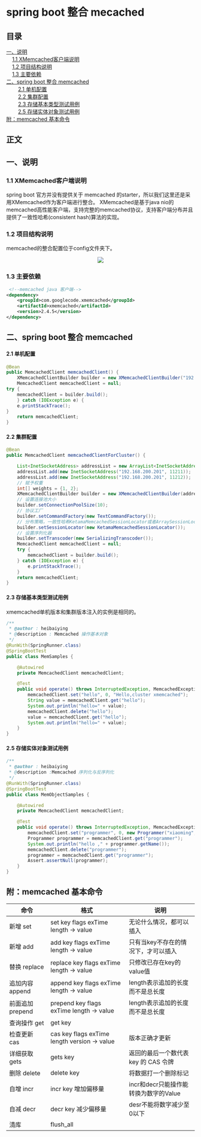 # spring boot 整合 mecached
## 目录<br/>
<a href="#一说明">一、说明</a><br/>
&nbsp;&nbsp;&nbsp;&nbsp;<a href="#11--XMemcached客户端说明">1.1  XMemcached客户端说明</a><br/>
&nbsp;&nbsp;&nbsp;&nbsp;<a href="#12-项目结构说明">1.2 项目结构说明</a><br/>
&nbsp;&nbsp;&nbsp;&nbsp;<a href="#13-主要依赖">1.3 主要依赖</a><br/>
<a href="#二spring-boot-整合-memcached">二、spring boot 整合 memcached</a><br/>
&nbsp;&nbsp;&nbsp;&nbsp;&nbsp;&nbsp;&nbsp;&nbsp;<a href="#21-单机配置">2.1 单机配置</a><br/>
&nbsp;&nbsp;&nbsp;&nbsp;&nbsp;&nbsp;&nbsp;&nbsp;<a href="#22-集群配置">2.2 集群配置</a><br/>
&nbsp;&nbsp;&nbsp;&nbsp;&nbsp;&nbsp;&nbsp;&nbsp;<a href="#23-存储基本类型测试用例">2.3 存储基本类型测试用例</a><br/>
&nbsp;&nbsp;&nbsp;&nbsp;&nbsp;&nbsp;&nbsp;&nbsp;<a href="#25-存储实体对象测试用例">2.5 存储实体对象测试用例</a><br/>
<a href="#附memcached-基本命令">附：memcached 基本命令</a><br/>
## 正文<br/>


## 一、说明

### 1.1  XMemcached客户端说明

spring boot 官方并没有提供关于 memcached 的starter，所以我们这里还是采用XMemcached作为客户端进行整合。 XMemcached是基于java nio的memcached高性能客户端，支持完整的memcached协议，支持客户端分布并且提供了一致性哈希(consistent hash)算法的实现。

### 1.2 项目结构说明

memcached的整合配置位于config文件夹下。

<div align="center"> <img src="https://github.com/heibaiying/spring-samples-for-all/blob/master/pictures/spring-boot-memcached.png"/> </div>

### 1.3 主要依赖

```xml
 <!--memcached java 客户端-->
<dependency>
    <groupId>com.googlecode.xmemcached</groupId>
    <artifactId>xmemcached</artifactId>
    <version>2.4.5</version>
</dependency>
```



## 二、spring boot 整合 memcached

#### 2.1 单机配置

```java
@Bean
public MemcachedClient memcachedClient() {
    XMemcachedClientBuilder builder = new XMemcachedClientBuilder("192.168.200.201:11211");
    MemcachedClient memcachedClient = null;
try {
	memcachedClient = builder.build();
	} catch (IOException e) {
	e.printStackTrace();
}
	return memcachedClient;
}
```

#### 2.2 集群配置

```java
@Bean
public MemcachedClient memcachedClientForCluster() {

    List<InetSocketAddress> addressList = new ArrayList<InetSocketAddress>();
    addressList.add(new InetSocketAddress("192.168.200.201", 11211));
    addressList.add(new InetSocketAddress("192.168.200.201", 11212));
    // 赋予权重
    int[] weights = {1, 2};
    XMemcachedClientBuilder builder = new XMemcachedClientBuilder(addressList, weights);
    // 设置连接池大小
    builder.setConnectionPoolSize(10);
    // 协议工厂
    builder.setCommandFactory(new TextCommandFactory());
    // 分布策略，一致性哈希KetamaMemcachedSessionLocator或者ArraySessionLocator(默认)
    builder.setSessionLocator(new KetamaMemcachedSessionLocator());
    // 设置序列化器
    builder.setTranscoder(new SerializingTranscoder());
    MemcachedClient memcachedClient = null;
    try {
        memcachedClient = builder.build();
    } catch (IOException e) {
        e.printStackTrace();
    }
    return memcachedClient;
}
```

#### 2.3 存储基本类型测试用例

xmemcached单机版本和集群版本注入的实例是相同的。

```java
/**
 * @author : heibaiying
 * @description : Memcached 操作基本对象
 */
@RunWith(SpringRunner.class)
@SpringBootTest
public class MemSamples {

    @Autowired
    private MemcachedClient memcachedClient;

    @Test
    public void operate() throws InterruptedException, MemcachedException, TimeoutException {
        memcachedClient.set("hello", 0, "Hello,cluster xmemcached");
        String value = memcachedClient.get("hello");
        System.out.println("hello=" + value);
        memcachedClient.delete("hello");
        value = memcachedClient.get("hello");
        System.out.println("hello=" + value);
    }
}
```

#### 2.5 存储实体对象测试用例

```java
/**
 * @author : heibaiying
 * @description :Memcached 序列化与反序列化
 */
@RunWith(SpringRunner.class)
@SpringBootTest
public class MemObjectSamples {

    @Autowired
    private MemcachedClient memcachedClient;

    @Test
    public void operate() throws InterruptedException, MemcachedException, TimeoutException {
        memcachedClient.set("programmer", 0, new Programmer("xiaoming", 12, 5000.21f, new Date()));
        Programmer programmer = memcachedClient.get("programmer");
        System.out.println("hello ," + programmer.getName());
        memcachedClient.delete("programmer");
        programmer = memcachedClient.get("programmer");
        Assert.assertNull(programmer);
    }
}

```



## 附：memcached 基本命令

| 命令            | 格式                                               | 说明                                  |
| --------------- | -------------------------------------------------- | ------------------------------------- |
| 新增 set        | set  key  flags   exTime  length -> value          | 无论什么情况，都可以插入              |
| 新增 add        | add key  flags   exTime  length -> value           | 只有当key不存在的情况下，才可以插入   |
| 替换 replace    | replace  key  flags   exTime  length -> value      | 只修改已存在key的value值              |
| 追加内容append  | append  key  flags   exTime  length -> value       | length表示追加的长度而不是总长度      |
| 前面追加prepend | prepend  key  flags   exTime  length -> value      | length表示追加的长度而不是总长度      |
| 查询操作 get    | get  key                                           |                                       |
| 检查更新 cas    | cas  key  flags  exTime  length  version  -> value | 版本正确才更新                        |
| 详细获取 gets   | gets   key                                         | 返回的最后一个数代表 key 的 CAS 令牌  |
| 删除 delete     | delete   key                                       | 将数据打一个删除标记                  |
| 自增 incr       | incr  key  增加偏移量                              | incr和decr只能操作能转换为数字的Value |
| 自减 decr       | decr  key  减少偏移量                              | desr不能将数字减少至0以下             |
| 清库            | flush_all                                          |                                       |